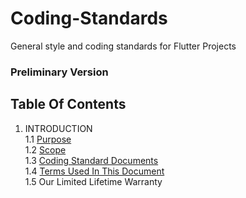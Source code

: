 # Coding-Standards
General style and coding standards for Flutter Projects

### Preliminary Version

## Table Of Contents
1. INTRODUCTION  
 1.1 [Purpose]  
 1.2 [Scope]  
 1.3 [Coding Standard Documents]  
 1.4 [Terms Used In This Document]  
 1.5 Our Limited Lifetime Warranty
 
<!--links-->
[Purpose]: Introduction/Purpose.md
[Scope]: Introduction/Scope.md
[Coding Standard Documents]: Introduction/Coding-Standard-Documents.md
[Terms Used In This Document]: Introduction/Terms-Used-In-This-Document.md
